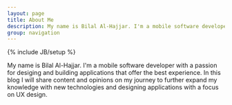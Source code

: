 ```yaml
---
layout: page
title: About Me
description: My name is Bilal Al-Hajjar. I'm a mobile software developer with a passion for desiging and building applications that offer the best experience...
group: navigation
---
```

{% include JB/setup %}

My name is Bilal Al-Hajjar. I'm a mobile software developer with a passion for desiging and building applications that offer the best experience.  In this blog I will share content and opinions on my journey to further expand my knowledge with new technologies and designing applications with a focus on UX design.


